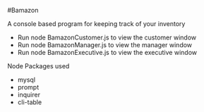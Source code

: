 #Bamazon

A console based program for keeping track of your inventory

* Run node BamazonCustomer.js to view the customer window
* Run node BamazonManager.js to view the manager window
* Run node BamazonExecutive.js to view the executive window

Node Packages used
  * mysql
  * prompt
  * inquirer
  * cli-table